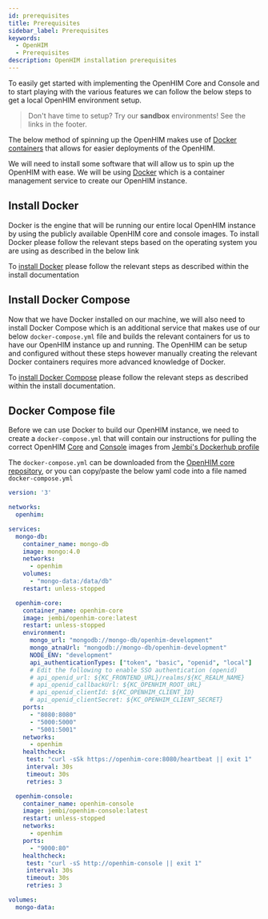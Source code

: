 ```yaml
---
id: prerequisites
title: Prerequisites
sidebar_label: Prerequisites
keywords:
  - OpenHIM
  - Prerequisites
description: OpenHIM installation prerequisites
---
```


To easily get started with implementing the OpenHIM Core and Console and to start playing with the various features we can follow the below steps to get a local OpenHIM environment setup.

> Don't have time to setup? Try our **sandbox** environments! See the links in the footer.

The below method of spinning up the OpenHIM makes use of [Docker containers](https://www.docker.com/resources/what-container) that allows for easier deployments of the OpenHIM.

We will need to install some software that will allow us to spin up the OpenHIM with ease. We will be using [Docker](https://www.docker.com/) which is a container management service to create our OpenHIM instance.

## Install Docker

Docker is the engine that will be running our entire local OpenHIM instance by using the publicly available OpenHIM core and console images. To install Docker please follow the relevant steps based on the operating system you are using as described in the below link

To [install Docker](https://docs.docker.com/install/) please follow the relevant steps as described within the install documentation

## Install Docker Compose

Now that we have Docker installed on our machine, we will also need to install Docker Compose which is an additional service that makes use of our below `docker-compose.yml` file and builds the relevant containers for us to have our OpenHIM instance up and running. The OpenHIM can be setup and configured without these steps however manually creating the relevant Docker containers requires more advanced knowledge of Docker.

To [install Docker Compose](https://docs.docker.com/compose/install/) please follow the relevant steps as described within the install documentation.

## Docker Compose file

Before we can use Docker to build our OpenHIM instance, we need to create a `docker-compose.yml` that will contain our instructions for pulling the correct OpenHIM [Core](https://hub.docker.com/r/jembi/openhim-core) and [Console](https://hub.docker.com/r/jembi/openhim-console) images from [Jembi's Dockerhub profile](https://hub.docker.com/r/jembi/)

The `docker-compose.yml` can be downloaded from the [OpenHIM core repository](https://github.com/jembi/openhim-core-js/blob/master/infrastructure/docker-compose.yml), or you can copy/paste the below yaml code into a file named `docker-compose.yml`

```yml
version: '3'

networks:
  openhim:

services:
  mongo-db:
    container_name: mongo-db
    image: mongo:4.0
    networks:
      - openhim
    volumes:
      - "mongo-data:/data/db"
    restart: unless-stopped

  openhim-core:
    container_name: openhim-core
    image: jembi/openhim-core:latest
    restart: unless-stopped
    environment:
      mongo_url: "mongodb://mongo-db/openhim-development"
      mongo_atnaUrl: "mongodb://mongo-db/openhim-development"
      NODE_ENV: "development"
      api_authenticationTypes: ["token", "basic", "openid", "local"]
      # Edit the following to enable SSO authentication (openid)
      # api_openid_url: ${KC_FRONTEND_URL}/realms/${KC_REALM_NAME}
      # api_openid_callbackUrl: ${KC_OPENHIM_ROOT_URL}
      # api_openid_clientId: ${KC_OPENHIM_CLIENT_ID}
      # api_openid_clientSecret: ${KC_OPENHIM_CLIENT_SECRET}
    ports:
      - "8080:8080"
      - "5000:5000"
      - "5001:5001"
    networks:
      - openhim
    healthcheck:
     test: "curl -sSk https://openhim-core:8080/heartbeat || exit 1"
     interval: 30s
     timeout: 30s
     retries: 3

  openhim-console:
    container_name: openhim-console
    image: jembi/openhim-console:latest
    restart: unless-stopped
    networks:
      - openhim
    ports:
      - "9000:80"
    healthcheck:
     test: "curl -sS http://openhim-console || exit 1"
     interval: 30s
     timeout: 30s
     retries: 3

volumes:
  mongo-data:
```
